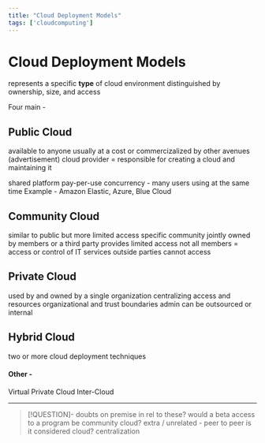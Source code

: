 ```yaml
---
title: "Cloud Deployment Models"
tags: ['cloudcomputing']
---
```

# Cloud Deployment Models
represents a specific **type** of cloud environment
distinguished by ownership, size, and access 


Four main - 
## Public Cloud
available to anyone usually at a cost or commercizalized by other avenues (advertisement)
cloud provider = responsible for creating a cloud and maintaining it

shared platform
pay-per-use 
concurrency - many users using at the same time 
Example - Amazon Elastic, Azure, Blue Cloud

## Community Cloud
similar to public but more limited access 
specific community
jointly owned by members or a third party provides limited access
not all members = access or control of IT services
outside parties cannot access

## Private Cloud
used by and owned by a single organization
centralizing access and resources
organizational and trust boundaries 
admin can be outsourced or internal

## Hybrid Cloud
two or more cloud deployment techniques

#### Other -
Virtual Private Cloud
Inter-Cloud

---
> [!QUESTION]- doubts
on premise in rel to these?
would a beta access to a program be community cloud?
extra / unrelated - 
peer to peer is it considered cloud? 
centralization

